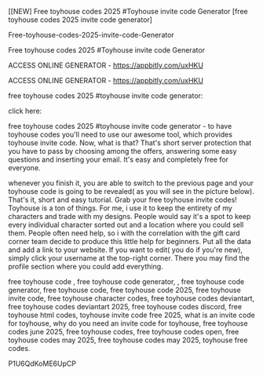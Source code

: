 [[NEW] Free toyhouse codes 2025 #Toyhouse invite code Generator [free toyhouse codes 2025 invite code generator]

Free-toyhouse-codes-2025-invite-code-Generator

Free toyhouse codes 2025 #Toyhouse invite code Generator

ACCESS ONLINE GENERATOR - https://appbitly.com/uxHKU

ACCESS ONLINE GENERATOR - https://appbitly.com/uxHKU

free toyhouse codes 2025 #toyhouse invite code generator:

click here:

free toyhouse codes 2025 #toyhouse invite code generator - to have toyhouse codes you'll need to use our awesome tool, which provides toyhouse invite code. Now, what is that? That's short server protection that you have to pass by choosing among the offers, answering some easy questions and inserting your email. It's easy and completely free for everyone.

whenever you finish it, you are able to switch to the previous page and your toyhouse code is going to be revealed( as you will see in the picture below). That's it, short and easy tutorial. Grab your free toyhouse invite codes! Toyhouse is a ton of things. For me, i use it to keep the entirety of my characters and trade with my designs. People would say it's a spot to keep every individual character sorted out and a location where you could sell them. People often need help, so i with the correlation with the gift card corner team decide to produce this little help for beginners. Put all the data and add a link to your website. If you want to edit( you do if you're new), simply click your username at the top-right corner. There you may find the profile section where you could add everything.

free toyhouse code , free toyhouse code generator, , free toyhouse code generator, free toyhouse code, free toyhouse code 2025, free toyhouse invite code, free toyhouse character codes, free toyhouse codes deviantart, free toyhouse codes deviantart 2025, free toyhouse codes discord, free toyhouse html codes, toyhouse invite code free 2025, what is an invite code for toyhouse, why do you need an invite code for toyhouse, free toyhouse codes june 2025, free toyhouse codes, free toyhouse codes open, free toyhouse codes may 2025, free toyhouse codes may 2025, toyhouse free codes.

P1U6QdKoME6UpCP

